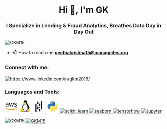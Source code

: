 <h1 align="center">Hi 👋, I'm GK</h1>
<h3 align="center">I Specialize in Lending & Fraud Analytics, Breathes Data Day in Day Out</h3>

<p align="left"> <img src="https://komarev.com/ghpvc/?username=GKM15&label=Profile%20views&color=0e75b6&style=flat" alt="GKM15" /> </p>

- 📫 How to reach me **geethakrishna15@manageites.org**

<h3 align="left">Connect with me:</h3>
<p align="left">
<a href="https://linkedin.com/in/gkm2016/" target="blank"><img align="center" src="https://raw.githubusercontent.com/rahuldkjain/github-profile-readme-generator/master/src/images/icons/Social/linked-in-alt.svg" alt="https://www.linkedin.com/in/gkm2016/" height="30" width="40" /></a>
</p>

<h3 align="left">Languages and Tools:</h3>
<p align="left"> <a href="https://aws.amazon.com" target="_blank" rel="noreferrer"> <img src="https://raw.githubusercontent.com/devicons/devicon/master/icons/amazonwebservices/amazonwebservices-original-wordmark.svg" alt="aws" width="40" height="40"/> </a> <a href="https://www.linux.org/" target="_blank" rel="noreferrer"> <img src="https://raw.githubusercontent.com/devicons/devicon/master/icons/linux/linux-original.svg" alt="linux" width="40" height="40"/> </a> <a href="https://pandas.pydata.org/" target="_blank" rel="noreferrer"> <img src="https://raw.githubusercontent.com/devicons/devicon/2ae2a900d2f041da66e950e4d48052658d850630/icons/pandas/pandas-original.svg" alt="pandas" width="40" height="40"/> </a> <a href="https://www.python.org" target="_blank" rel="noreferrer"> <img src="https://raw.githubusercontent.com/devicons/devicon/master/icons/python/python-original.svg" alt="python" width="40" height="40"/> </a> <a href="https://scikit-learn.org/" target="_blank" rel="noreferrer"> <img src="https://upload.wikimedia.org/wikipedia/commons/0/05/Scikit_learn_logo_small.svg" alt="scikit_learn" width="40" height="40"/> </a> <a href="https://seaborn.pydata.org/" target="_blank" rel="noreferrer"> <img src="https://seaborn.pydata.org/_images/logo-mark-lightbg.svg" alt="seaborn" width="40" height="40"/> </a> <a href="https://www.tensorflow.org" target="_blank" rel="noreferrer"> <img src="https://www.vectorlogo.zone/logos/tensorflow/tensorflow-icon.svg" alt="tensorflow" width="40" height="40"/> </a> <a href="https://jupyter.org/" target="_blank" rel="noreferrer"> <img src="https://upload.wikimedia.org/wikipedia/commons/thumb/3/38/Jupyter_logo.svg/180px-Jupyter_logo.svg.png" alt="Jupyter" width="40" height="40"/> </p> 

<p><img align="left" src="https://github-readme-stats.vercel.app/api/top-langs?username=GKM15&show_icons=true&locale=en&layout=compact" alt="GKM15" /></p>

<p>&nbsp;<img align="center" src="https://github-readme-stats.vercel.app/api?username=GKM15&show_icons=true&locale=en" alt="GKM15" /></p>


<!---
gkm2016/gkm2016 is a ✨ special ✨ repository because its `README.md` (this file) appears on your GitHub profile.
You can click the Preview link to take a look at your changes.
--->
